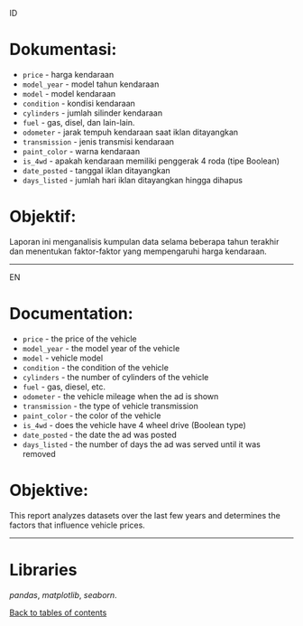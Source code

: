 ID
# Dokumentasi: 

- `price` - harga kendaraan
- `model_year` - model tahun kendaraan
- `model` - model kendaraan
- `condition` - kondisi kendaraan
- `cylinders` - jumlah silinder kendaraan
- `fuel` - gas, disel, dan lain-lain.
- `odometer` - jarak tempuh kendaraan saat iklan ditayangkan  
- `transmission` - jenis transmisi kendaraan
- `paint_color` - warna kendaraan
- `is_4wd` - apakah kendaraan memiliki penggerak 4 roda (tipe Boolean)
- `date_posted` - tanggal iklan ditayangkan 
- `days_listed` - jumlah hari iklan ditayangkan hingga dihapus

# Objektif:
Laporan ini menganalisis kumpulan data selama beberapa tahun terakhir dan menentukan faktor-faktor yang mempengaruhi harga kendaraan.

-----------------------------------------------
EN
# Documentation:

- `price` - the price of the vehicle
- `model_year` - the model year of the vehicle
- `model` - vehicle model
- `condition` - the condition of the vehicle
- `cylinders` - the number of cylinders of the vehicle
- `fuel` - gas, diesel, etc.
- `odometer` - the vehicle mileage when the ad is shown
- `transmission` - the type of vehicle transmission
- `paint_color` - the color of the vehicle
- `is_4wd` - does the vehicle have 4 wheel drive (Boolean type)
- `date_posted` - the date the ad was posted
- `days_listed` - the number of days the ad was served until it was removed

# Objektive:
This report analyzes datasets over the last few years and determines the factors that influence vehicle prices.

-----------------------------------------------

# Libraries
*pandas*,
*matplotlib*,
*seaborn*.

[Back to tables of contents](https://github.com/yusufsp7/Data_Analysis_Projects/tree/Tables_of_Contents)
